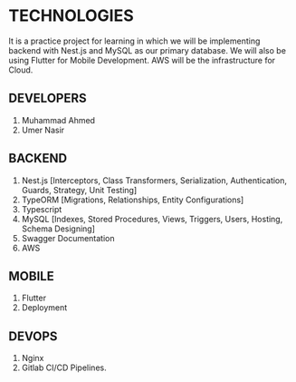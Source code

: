# TECHNOLOGIES

It is a practice project for learning in which we will be implementing backend with Nest.js and MySQL as our primary database. We will also be using Flutter for Mobile Development. AWS will be the infrastructure for Cloud.

## DEVELOPERS

1. Muhammad Ahmed
2. Umer Nasir

## BACKEND

1. Nest.js [Interceptors, Class Transformers, Serialization, Authentication, Guards, Strategy, Unit Testing]
2. TypeORM [Migrations, Relationships, Entity Configurations]
3. Typescript
4. MySQL [Indexes, Stored Procedures, Views, Triggers, Users, Hosting, Schema Designing]
5. Swagger Documentation
6. AWS

## MOBILE

1. Flutter
2. Deployment

## DEVOPS

1. Nginx
2. Gitlab CI/CD Pipelines.
